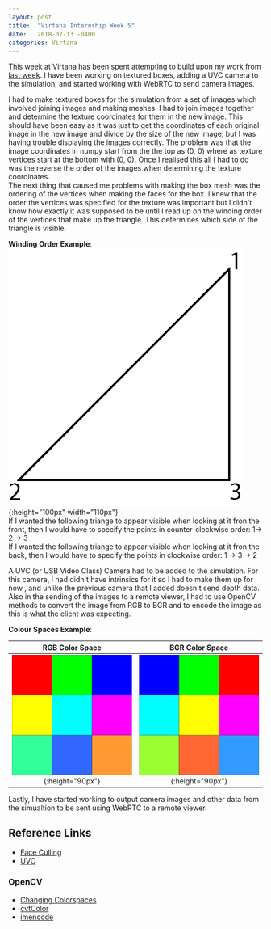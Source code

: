 ```yaml
---
layout: post
title:  "Virtana Internship Week 5"
date:   2018-07-13 -0400
categories: Virtana
---
```


This week at [Virtana](https://virtanatech.com/) has been spent attempting to build upon my work from [last week](/posts/2018/07/06/Virtana-Internship-Week-4). I have been working on textured boxes, adding a UVC camera to the simulation, and started working with WebRTC to send camera images.

I had to make textured boxes for the simulation from a set of images which involved joining images and making meshes. I had to join images together and determine the texture coordinates for them in the new image. This should have been easy as it was just to get the coordinates of each original image in the new image and divide by the size of the new image, but I was having trouble displaying the images correctly. The problem was that the image coordinates in numpy start from the the top as (0, 0) where as texture vertices start at the bottom with (0, 0). Once I realised this all I had to do was the reverse the order of the images when determining the texture coordinates. <br>
The next thing that caused me problems with making the box mesh was the ordering of the vertices when making the faces for the box. I knew that the order the vertices was specified for the texture was important but I didn't know how exactly it was supposed to be until I read up on the winding order of the vertices that make up the triangle. This determines which side of the triangle is visible. <br>

**Winding Order Example**:<br>
![Winding Order Example](/images/virtana_posts/Winding_Order.png){:height="100px" width="110px"} <br>
If I wanted the following triange to appear visible when looking at it fron the front, then I would have to specify the points in counter-clockwise order: 1-> 2 -> 3 <br>
If I wanted the following triange to appear visible when looking at it fron the  back, then I would have to specify the points in clockwise order: 1 -> 3 -> 2 <br>

A UVC (or USB Video Class) Camera had to be added to the simulation. For this camera, I had didn't have intrinsics for it so I had to make them up for now , and unlike the previous camera that I added doesn't send depth data. Also in the sending of the images to a remote viewer, I had to use OpenCV methods to convert the image from RGB to BGR and to encode the image as this is what the client was expecting.

**Colour Spaces Example**:<br>

|RGB Color Space| BGR Color Space|
|:---:|:---:|
|![Colour Space RGB](/images/virtana_posts/Colour_Spaces_RGB.png){:height="90px"}|![Colour Space BGR](/images/virtana_posts/Colour_Spaces_BGR.png){:height="90px"}|


Lastly, I have started working to output camera images and other data from the simualtion to be sent using WebRTC to a remote viewer.


## Reference Links
- [Face Culling](https://www.khronos.org/opengl/wiki/Face_Culling)
- [UVC](https://en.wikipedia.org/wiki/USB_video_device_class)

### OpenCV
- [Changing Colorspaces](https://docs.opencv.org/3.2.0/df/d9d/tutorial_py_colorspaces.html)
- [cvtColor](https://docs.opencv.org/3.4.1/d7/d1b/group__imgproc__misc.html#ga397ae87e1288a81d2363b61574eb8cab)
- [imencode](https://docs.opencv.org/3.4.1/d4/da8/group__imgcodecs.html#ga5a0acefe5cbe0a81e904e452ec7ca733)
